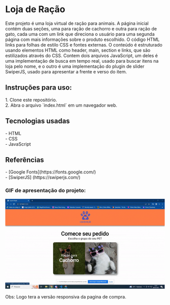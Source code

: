 <h1>Loja de Ração</h1>
<p>Este projeto é uma loja virtual de ração para animais. A página inicial contém duas seções, uma para ração de cachorro e outra para ração de gato, 
cada uma com um link que direciona o usuário para uma segunda página com mais informações sobre o produto escolhido. O código HTML links para folhas de estilo CSS e fontes externas. O conteúdo é estruturado usando elementos HTML como header, main, section e links, que são estilizados através do CSS. Contem dois arquivos JavaScript, um deles é uma implementação de busca em tempo real, usado para buscar itens na loja pelo nome, e o outro é uma implementação do plugin de slider SwiperJS, usado para apresentar a frente e verso do item.</P>

<h2> Instruções para uso: </h2>
<p>1. Clone este repositório. <br>
2. Abra o arquivo `index.html` em um navegador web.</p>

<h2>Tecnologias usadas</h2>
<p>- HTML<br>
- CSS<br>
- JavaScript</p>

<h2>Referências</h2>
<p>- [Google Fonts](https://fonts.google.com/)<br>
- [SwiperJS] (https://swiperjs.com/)</p>

<h3>GIF de apresentação do projeto:</h3>
<img src="./assets/readme/ezgif.com-optimize.gif" alt="gif aprensentação">

<p>Obs: Logo tera a versão responsiva da pagina de compra.</p>

